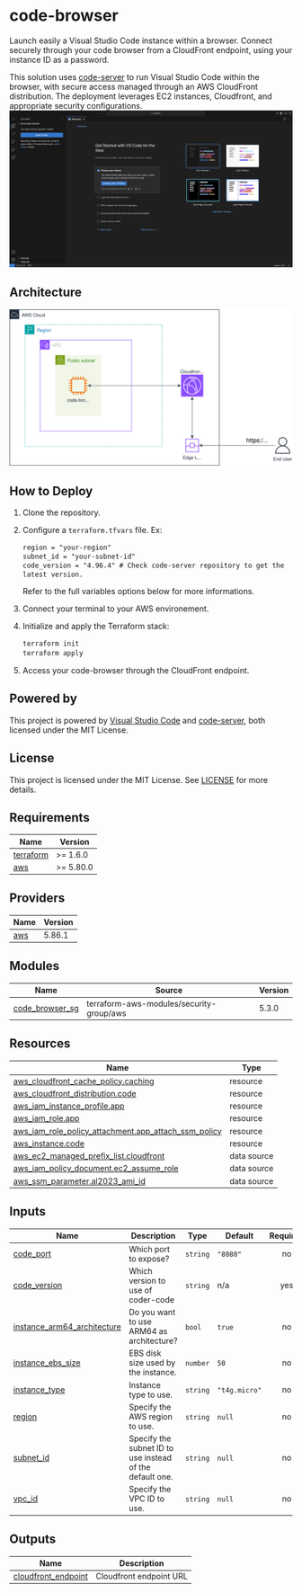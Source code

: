 # code-browser
Launch easily a Visual Studio Code instance within a browser.
Connect securely through your code browser from a CloudFront endpoint, using your instance ID as a password.

This solution uses [code-server](https://github.com/coder/code-server) to run Visual Studio Code within the browser, with secure access managed through an AWS CloudFront distribution.
The deployment leverages EC2 instances, Cloudfront, and appropriate security configurations.
![Preview](images/preview.png)

## Architecture
![Architecture](images/vscode-browser-architecture.svg)

## How to Deploy
1. Clone the repository.
2. Configure a `terraform.tfvars` file. Ex:
    ```hcl
    region = "your-region"
    subnet_id = "your-subnet-id"
    code_version = "4.96.4" # Check code-server repository to get the latest version.
    ```
    Refer to the full variables options below for more informations.
3. Connect your terminal to your AWS environement.
4. Initialize and apply the Terraform stack:
    ```bash
    terraform init
    terraform apply
    ```

5. Access your code-browser through the CloudFront endpoint.

## Powered by
This project is powered by [Visual Studio Code](https://github.com/Microsoft/vscode) and [code-server](https://github.com/coder/code-server), both licensed under the MIT License.

## License
This project is licensed under the MIT License. See [LICENSE](./LICENSE) for more details.
<!-- BEGIN_TF_DOCS -->
## Requirements

| Name | Version |
|------|---------|
| <a name="requirement_terraform"></a> [terraform](#requirement\_terraform) | >= 1.6.0 |
| <a name="requirement_aws"></a> [aws](#requirement\_aws) | >= 5.80.0 |

## Providers

| Name | Version |
|------|---------|
| <a name="provider_aws"></a> [aws](#provider\_aws) | 5.86.1 |

## Modules

| Name | Source | Version |
|------|--------|---------|
| <a name="module_code_browser_sg"></a> [code\_browser\_sg](#module\_code\_browser\_sg) | terraform-aws-modules/security-group/aws | 5.3.0 |

## Resources

| Name | Type |
|------|------|
| [aws_cloudfront_cache_policy.caching](https://registry.terraform.io/providers/hashicorp/aws/latest/docs/resources/cloudfront_cache_policy) | resource |
| [aws_cloudfront_distribution.code](https://registry.terraform.io/providers/hashicorp/aws/latest/docs/resources/cloudfront_distribution) | resource |
| [aws_iam_instance_profile.app](https://registry.terraform.io/providers/hashicorp/aws/latest/docs/resources/iam_instance_profile) | resource |
| [aws_iam_role.app](https://registry.terraform.io/providers/hashicorp/aws/latest/docs/resources/iam_role) | resource |
| [aws_iam_role_policy_attachment.app_attach_ssm_policy](https://registry.terraform.io/providers/hashicorp/aws/latest/docs/resources/iam_role_policy_attachment) | resource |
| [aws_instance.code](https://registry.terraform.io/providers/hashicorp/aws/latest/docs/resources/instance) | resource |
| [aws_ec2_managed_prefix_list.cloudfront](https://registry.terraform.io/providers/hashicorp/aws/latest/docs/data-sources/ec2_managed_prefix_list) | data source |
| [aws_iam_policy_document.ec2_assume_role](https://registry.terraform.io/providers/hashicorp/aws/latest/docs/data-sources/iam_policy_document) | data source |
| [aws_ssm_parameter.al2023_ami_id](https://registry.terraform.io/providers/hashicorp/aws/latest/docs/data-sources/ssm_parameter) | data source |

## Inputs

| Name | Description | Type | Default | Required |
|------|-------------|------|---------|:--------:|
| <a name="input_code_port"></a> [code\_port](#input\_code\_port) | Which port to expose? | `string` | `"8080"` | no |
| <a name="input_code_version"></a> [code\_version](#input\_code\_version) | Which version to use of coder-code | `string` | n/a | yes |
| <a name="input_instance_arm64_architecture"></a> [instance\_arm64\_architecture](#input\_instance\_arm64\_architecture) | Do you want to use ARM64 as architecture? | `bool` | `true` | no |
| <a name="input_instance_ebs_size"></a> [instance\_ebs\_size](#input\_instance\_ebs\_size) | EBS disk size used by the instance. | `number` | `50` | no |
| <a name="input_instance_type"></a> [instance\_type](#input\_instance\_type) | Instance type to use. | `string` | `"t4g.micro"` | no |
| <a name="input_region"></a> [region](#input\_region) | Specify the AWS region to use. | `string` | `null` | no |
| <a name="input_subnet_id"></a> [subnet\_id](#input\_subnet\_id) | Specify the subnet ID to use instead of the default one. | `string` | `null` | no |
| <a name="input_vpc_id"></a> [vpc\_id](#input\_vpc\_id) | Specify the VPC ID to use. | `string` | `null` | no |

## Outputs

| Name | Description |
|------|-------------|
| <a name="output_cloudfront_endpoint"></a> [cloudfront\_endpoint](#output\_cloudfront\_endpoint) | Cloudfront endpoint URL |
<!-- END_TF_DOCS -->
